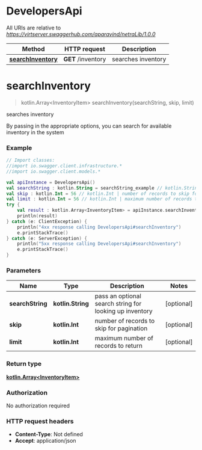 # DevelopersApi

All URIs are relative to *https://virtserver.swaggerhub.com/aparavind/netraLib/1.0.0*

Method | HTTP request | Description
------------- | ------------- | -------------
[**searchInventory**](DevelopersApi.md#searchInventory) | **GET** /inventory | searches inventory


<a name="searchInventory"></a>
# **searchInventory**
> kotlin.Array&lt;InventoryItem&gt; searchInventory(searchString, skip, limit)

searches inventory

By passing in the appropriate options, you can search for available inventory in the system 

### Example
```kotlin
// Import classes:
//import io.swagger.client.infrastructure.*
//import io.swagger.client.models.*

val apiInstance = DevelopersApi()
val searchString : kotlin.String = searchString_example // kotlin.String | pass an optional search string for looking up inventory
val skip : kotlin.Int = 56 // kotlin.Int | number of records to skip for pagination
val limit : kotlin.Int = 56 // kotlin.Int | maximum number of records to return
try {
    val result : kotlin.Array<InventoryItem> = apiInstance.searchInventory(searchString, skip, limit)
    println(result)
} catch (e: ClientException) {
    println("4xx response calling DevelopersApi#searchInventory")
    e.printStackTrace()
} catch (e: ServerException) {
    println("5xx response calling DevelopersApi#searchInventory")
    e.printStackTrace()
}
```

### Parameters

Name | Type | Description  | Notes
------------- | ------------- | ------------- | -------------
 **searchString** | **kotlin.String**| pass an optional search string for looking up inventory | [optional]
 **skip** | **kotlin.Int**| number of records to skip for pagination | [optional]
 **limit** | **kotlin.Int**| maximum number of records to return | [optional]

### Return type

[**kotlin.Array&lt;InventoryItem&gt;**](InventoryItem.md)

### Authorization

No authorization required

### HTTP request headers

 - **Content-Type**: Not defined
 - **Accept**: application/json

